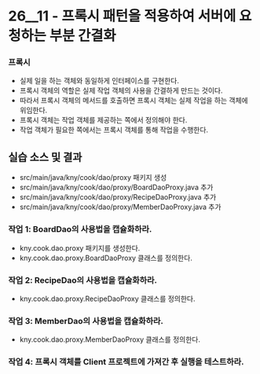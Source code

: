 # 26__11 - 프록시 패턴을 적용하여 서버에 요청하는 부분 간결화 

### 프록시

- 실제 일을 하는 객체와 동일하게 인터페이스를 구현한다.
- 프록시 객체의 역할은 실제 작업 객체의 사용을 간결하게 만드는 것이다.
- 따라서 프록시 객체의 메서드를 호출하면 프록시 객체는 실제 작업을 하는 객체에 위임한다.
- 프록시 객체는 작업 객체를 제공하는 쪽에서 정의해야 한다.
- 작업 객체가 필요한 쪽에서는 프록시 객체를 통해 작업을 수행한다.


## 실습 소스 및 결과

- src/main/java/kny/cook/dao/proxy 패키지 생성
- src/main/java/kny/cook/dao/proxy/BoardDaoProxy.java 추가
- src/main/java/kny/cook/dao/proxy/RecipeDaoProxy.java 추가
- src/main/java/kny/cook/dao/proxy/MemberDaoProxy.java 추가

### 작업 1: BoardDao의 사용법을 캡슐화하라.

- kny.cook.dao.proxy 패키지를 생성한다.
- kny.cook.dao.proxy.BoardDaoProxy 클래스를 정의한다.
 
### 작업 2: RecipeDao의 사용법을 캡슐화하라.

- kny.cook.dao.proxy.RecipeDaoProxy 클래스를 정의한다.

### 작업 3: MemberDao의 사용법을 캡슐화하라.

- kny.cook.dao.proxy.MemberDaoProxy 클래스를 정의한다.
  
### 작업 4: 프록시 객체를 Client 프로젝트에 가져간 후 실행을 테스트하라.
